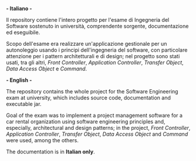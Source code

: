 **- Italiano -**

Il repository contiene l'intero progetto per l'esame di Ingegneria del Software sostenuto in università, comprendente sorgente, documentazione ed eseguibile.

Scopo dell'esame era realizzare un'applicazione gestionale per un autonoleggio usando i principi dell'ingegneria del software, con particolare attenzione per i pattern architetturali e di design; nel progetto sono stati usati, tra gli altri, *Front Controller*, *Application Controller*, *Transfer Object*, *Data Access Object* e *Command*.

**- English -**

The repository contains the whole project for the Software Engineering exam at university, which includes source code, documentation and executable jar.

Goal of the exam was to implement a project management software for a car rental organization using software engineering principles and, especially, architectural and design patterns; in the project, *Front Controller*, *Application Controller*, *Transfer Object*, *Data Access Object* and *Command* were used, among the others.

The documentation is in **Italian only**.
